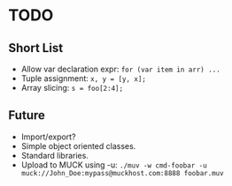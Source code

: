 TODO
====

Short List
----------

- Allow var declaration expr:  `for (var item in arr) ...`
- Tuple assignment:  `x, y = [y, x];`
- Array slicing:  `s = foo[2:4];`


Future
------

- Import/export?
- Simple object oriented classes.
- Standard libraries.
- Upload to MUCK using -u:
    `./muv -w cmd-foobar -u muck://John_Doe:mypass@muckhost.com:8888 foobar.muv`

